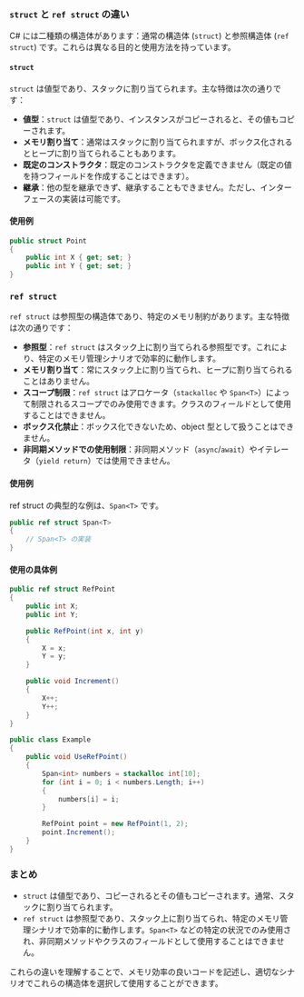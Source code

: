 ### `struct` と `ref struct` の違い

C# には二種類の構造体があります：通常の構造体 (`struct`) と参照構造体 (`ref struct`) です。これらは異なる目的と使用方法を持っています。

#### `struct`

`struct` は値型であり、スタックに割り当てられます。主な特徴は次の通りです：

- **値型**：`struct` は値型であり、インスタンスがコピーされると、その値もコピーされます。
- **メモリ割り当て**：通常はスタックに割り当てられますが、ボックス化されるとヒープに割り当てられることもあります。
- **既定のコンストラクタ**：既定のコンストラクタを定義できません（既定の値を持つフィールドを作成することはできます）。
- **継承**：他の型を継承できず、継承することもできません。ただし、インターフェースの実装は可能です。

#### 使用例

```csharp
public struct Point
{
    public int X { get; set; }
    public int Y { get; set; }
}
```

### `ref struct`

`ref struct` は参照型の構造体であり、特定のメモリ制約があります。主な特徴は次の通りです：

- **参照型**：`ref struct` はスタック上に割り当てられる参照型です。これにより、特定のメモリ管理シナリオで効率的に動作します。
- **メモリ割り当て**：常にスタック上に割り当てられ、ヒープに割り当てられることはありません。
- **スコープ制限**：`ref struct` はアロケータ（`stackalloc` や `Span<T>`）によって制限されるスコープでのみ使用できます。クラスのフィールドとして使用することはできません。
- **ボックス化禁止**：ボックス化できないため、object 型として扱うことはできません。
- **非同期メソッドでの使用制限**：非同期メソッド（`async`/`await`）やイテレータ（`yield return`）では使用できません。

#### 使用例
ref struct の典型的な例は、`Span<T>` です。
```csharp
public ref struct Span<T>
{
    // Span<T> の実装
}
```
#### 使用の具体例
```csharp
public ref struct RefPoint
{
    public int X;
    public int Y;

    public RefPoint(int x, int y)
    {
        X = x;
        Y = y;
    }

    public void Increment()
    {
        X++;
        Y++;
    }
}

public class Example
{
    public void UseRefPoint()
    {
        Span<int> numbers = stackalloc int[10];
        for (int i = 0; i < numbers.Length; i++)
        {
            numbers[i] = i;
        }

        RefPoint point = new RefPoint(1, 2);
        point.Increment();
    }
}
```

### まとめ
- `struct` は値型であり、コピーされるとその値もコピーされます。通常、スタックに割り当てられます。
- `ref struct` は参照型であり、スタック上に割り当てられ、特定のメモリ管理シナリオで効率的に動作します。`Span<T>` などの特定の状況でのみ使用され、非同期メソッドやクラスのフィールドとして使用することはできません。

これらの違いを理解することで、メモリ効率の良いコードを記述し、適切なシナリオでこれらの構造体を選択して使用することができます。
